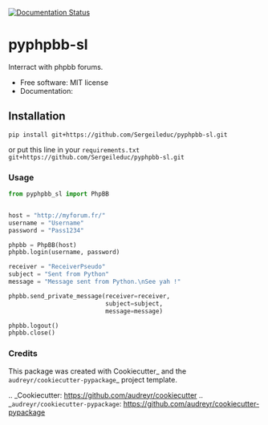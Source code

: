 [![Documentation Status](https://readthedocs.org/projects/pyphpbb-sl/badge/?version=latest)](https://pyphpbb-sl.readthedocs.io/en/latest/?badge=latest)

# pyphpbb-sl

Interract with phpbb forums.


* Free software: MIT license
* Documentation: 

## Installation
```shell
pip install git+https://github.com/Sergeileduc/pyphpbb-sl.git
```

or put this line in your `requirements.txt`
`git+https://github.com/Sergeileduc/pyphpbb-sl.git`

### Usage

```python
from pyphpbb_sl import PhpBB


host = "http://myforum.fr/"
username = "Username"
password = "Pass1234"

phpbb = PhpBB(host)
phpbb.login(username, password)

receiver = "ReceiverPseudo"
subject = "Sent from Python"
message = "Message sent from Python.\nSee yah !"

phpbb.send_private_message(receiver=receiver,
                           subject=subject,
                           message=message)

phpbb.logout()
phpbb.close()
```

### Credits

This package was created with Cookiecutter_ and the `audreyr/cookiecutter-pypackage`_ project template.

.. _Cookiecutter: https://github.com/audreyr/cookiecutter
.. _`audreyr/cookiecutter-pypackage`: https://github.com/audreyr/cookiecutter-pypackage
